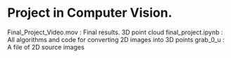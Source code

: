 # Project in Computer Vision.

Final_Project_Video.mov  : Final results. 3D point cloud
final_project.ipynb      : All algorithms and code for converting 2D images into 3D points
grab_0_u                 : A file of 2D source images


